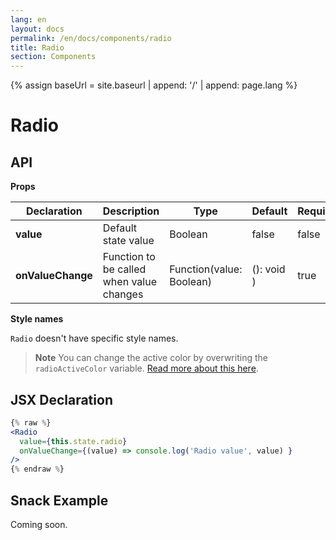 ```yaml
---
lang: en
layout: docs
permalink: /en/docs/components/radio
title: Radio
section: Components
---
```

{% assign baseUrl = site.baseurl | append: '/' | append: page.lang %}

# Radio

## API

**Props**

| Declaration  | Description  | Type  | Default | Required |
|--------------|--------------|-------|---------|---------|
| **value** | Default state value | Boolean | false | false |
| **onValueChange** | Function to be called when value changes | Function(value: Boolean) | (): void ) | true |

**Style names**

`Radio` doesn't have specific style names.

> **Note**
> You can change the active color by overwriting the `radioActiveColor` variable. [Read more about this here]({{baseUrl}}/docs/themes/overwriting-variables).

## JSX Declaration

``` jsx
{% raw %}
<Radio
  value={this.state.radio}
  onValueChange={(value) => console.log('Radio value', value) }
/>
{% endraw %}
```

## Snack Example

Coming soon.
